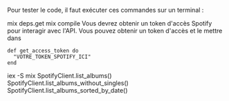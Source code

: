 Pour tester le code, il faut exécuter ces commandes sur un terminal :

mix deps.get
mix compile
Vous devrez obtenir un token d'accès Spotify pour interagir avec l'API. Vous pouvez obtenir un token d'accès et le mettre dans
```
def get_access_token do
  "VOTRE_TOKEN_SPOTIFY_ICI"
end
```
iex -S mix
SpotifyClient.list_albums()
SpotifyClient.list_albums_without_singles()
SpotifyClient.list_albums_sorted_by_date()
